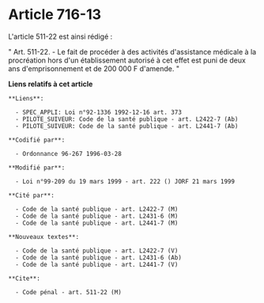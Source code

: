 # Article 716-13

L'article 511-22 est ainsi rédigé :

" Art. 511-22. - Le fait de procéder à des activités d'assistance médicale à la procréation hors d'un établissement autorisé
à cet effet est puni de deux ans d'emprisonnement et de 200 000 F d'amende. "

**Liens relatifs à cet article**

	**Liens**:

	  - SPEC_APPLI: Loi n°92-1336 1992-12-16 art. 373
	  - PILOTE_SUIVEUR: Code de la santé publique - art. L2422-7 (Ab)
	  - PILOTE_SUIVEUR: Code de la santé publique - art. L2441-7 (Ab)

	**Codifié par**:

	  - Ordonnance 96-267 1996-03-28

	**Modifié par**:

	  - Loi n°99-209 du 19 mars 1999 - art. 222 () JORF 21 mars 1999

	**Cité par**:

	  - Code de la santé publique - art. L2422-7 (M)
	  - Code de la santé publique - art. L2431-6 (M)
	  - Code de la santé publique - art. L2441-7 (M)

	**Nouveaux textes**:

	  - Code de la santé publique - art. L2422-7 (V)
	  - Code de la santé publique - art. L2431-6 (Ab)
	  - Code de la santé publique - art. L2441-7 (V)

	**Cite**:

	  - Code pénal - art. 511-22 (M)
